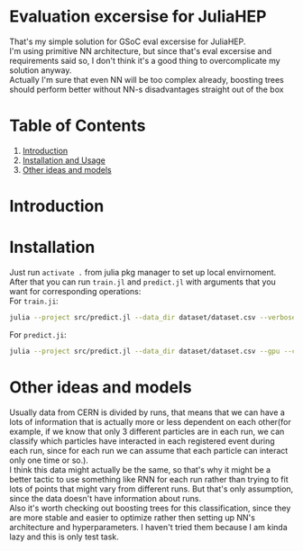# Evaluation excersise for JuliaHEP
That's my simple solution for GSoC eval excersise for JuliaHEP.\
I'm using primitive NN architecture, but since that's eval excersise and requirements said so, I don't think it's a good thing to overcomplicate my solution anyway.\
Actually I'm sure that even NN will be too complex already, boosting trees should perform better without NN-s disadvantages straight out of the box

# Table of Contents
1. [Introduction](#Introduction)
2. [Installation and Usage](#Installation)
3. [Other ideas and models](#Other-ideas-and-models)

# Introduction

# Installation
Just run ```activate .``` from julia pkg manager to set up local envirnoment.\
After that you can run `train.jl` and `predict.jl` with arguments that you want for corresponding operations:\
For `train.ji`:
```bash
julia --project src/predict.jl --data_dir dataset/dataset.csv --verbose --epochs 10 --gpu --output_model_path <output_model_name.jld2>
```
For `predict.ji`:
```bash
julia --project src/predict.jl --data_dir dataset/dataset.csv --gpu --checkpoint_path model.jld2
```

# Other ideas and models
Usually data from CERN is divided by runs, that means that we can have a lots of information that is actually more or less dependent on each other(for example, if we know that only 3 different particles are in each run, we can classify which particles have interacted in each registered event during each run, since for each run we can assume that each particle can interact only one time or so.).\
I think this data might actually be the same, so that's why it might be a better tactic to use something like RNN for each run rather than trying to fit lots of points that might vary from different runs. But that's only assumption, since the data doesn't have information about runs.\
Also it's worth checking out boosting trees for this classification, since they are more stable and easier to optimize rather then setting up NN's architecture and hyperparameters. I haven't tried them because I am kinda lazy and this is only test task.